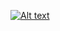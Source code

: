 [![Alt text](https://i9.ytimg.com/vi/1whgZfVlhfk/mq1.jpg?sqp=CITZq-4F&rs=AOn4CLCFYz_YhcUeSnfqtBw5o1kY5KpsIA)](https://www.youtube.com/watch?v=1whgZfVlhfk)
